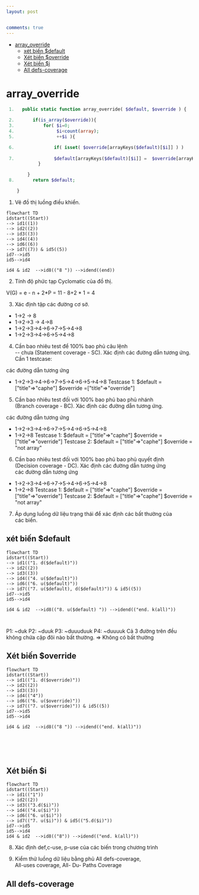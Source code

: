```yaml
---
layout: post


comments: true
---
```



<ul>
<li><a href="#array_override">array_override</a>
<ul>
<li><a href="#xét-biến-default">xét biến $default</a></li>
<li><a href="#xét-biến-override">Xét biến $override</a></li>
<li><a href="#xét-biến-i">Xét biến $i</a></li>
<li><a href="#all-defs-coverage">All defs-coverage</a></li>
</ul>
</li>
</ul>




# array_override

```php
 1.   public static function array_override( $default, $override ) {

 2.       if(is_array($override)){       	
 3.           for( $i=0; 
 4.                $i<count(array);
 5.                ++$i ){

 6.               if( isset( $override[arrayKeys($default)[$i]] ) ) 
 
 7.               $default[arrayKeys($default)[$i]] =  $override[arrayKeys($default)[$i]];
            }

        }
 8.       return $default;

    }
```

1. Vẽ đồ thị luồng điều khiển.  

```mermaid
flowchart TD
idstart((Start)) 
--> id1((1))
--> id2((2))
--> id3((3)) 
--> id4((4))
--> id6((6))
--> id7((7)) & id5((5)) 
id7-->id5
id5-->id4

id4 & id2  -->id8(("8 ")) -->idend((end))
```

2. Tính độ phức tạp Cyclomatic của đồ thị.  

V(G) 
= e - n + 2\*P
= 11 - 8+2 \* 1 
= 4

3. Xác định tập các đường cơ sở. 
 
- 1->2 -> 8
- 1->2->3 -> 4->8
- 1->2->3->4->6->7->5->4->8
- 1->2->3->4->6->5->4->8
  
4. Cần bao nhiêu test để 100% bao phủ câu lệnh  
-- chưa
(Statement coverage - SC). Xác định các đường dẫn tương ứng.  
Cần 1 testcase:


các đường dẫn tương ứng
- 1->2->3->4->6->7->5->4->6->5->4->8
Testcase 1:
$default = ["title"=>"caphe"]
$override =["title"=>"override"] 

5. Cần bao nhiêu test đối với 100% bao phủ bao phủ nhánh  
(Branch coverage - BC). Xác định các đường dẫn tương ứng.  

các đường dẫn tương ứng
- 1->2->3->4->6->7->5->4->6->5->4->8
- 1->2->8
Testcase 1:
$default = ["title"=>"caphe"]
$override =["title"=>"override"] 
Testcase 2:
$default = ["title"=>"caphe"]
$override = "not array"

6. Cần bao nhiêu test đối với 100% bao phủ bao phủ quyết định  
(Decision coverage - DC). Xác định các đường dẫn tương ứng  
các đường dẫn tương ứng
- 1->2->3->4->6->7->5->4->6->5->4->8
- 1->2->8
Testcase 1:
$default = ["title"=>"caphe"]
$override =["title"=>"override"] 
Testcase 2:
$default = ["title"=>"caphe"]
$override = "not array"
  
7. Áp dụng luồng dữ liệu trạng thái  để xác định các bất thường của  
các biến.  
## xét biến $default

```mermaid
flowchart TD
idstart((Start)) 
--> id1(("1. d($default)"))
--> id2((2))
--> id3((3)) 
--> id4(("4. u($default)"))
--> id6(("6. u($default)"))
--> id7(("7. u($default), d($default)")) & id5((5)) 
id7-->id5
id5-->id4

id4 & id2  -->id8(("8. u($default) ")) -->idend(("end. k(all)"))



```
P1: ~duk
P2: ~duuk
P3: ~duuuduuk
P4: ~duuuuk
Cả 3 đường trên đều không chứa cặp đôi nào bất thường. 
⇒ Không có bất thường
## Xét biến $override

```mermaid
flowchart TD
idstart((Start)) 
--> id1(("1. d($override)"))
--> id2((2))
--> id3((3)) 
--> id4(("4"))
--> id6(("6. u($override)"))
--> id7(("7. u($override)")) & id5((5)) 
id7-->id5
id5-->id4

id4 & id2  -->id8(("8 ")) -->idend(("end. k(all)"))






```
## Xét biến $i

```mermaid
flowchart TD
idstart((Start)) 
--> id1(("1"))
--> id2((2))
--> id3(("3.d($i)")) 
--> id4(("4.u($i)"))
--> id6(("6. u($i)"))
--> id7(("7. u($i)")) & id5(("5.d($i)")) 
id7-->id5
id5-->id4
id4 & id2  -->id8(("8")) -->idend(("end. k(all)"))
```

8. Xác định def,c-use, p-use của các biến trong chương trình 


  
9. Kiểm thử luồng dữ liệu bằng phủ All defs-coverage,  
All-uses coverage, All- Du- Paths Coverage

## All defs-coverage



